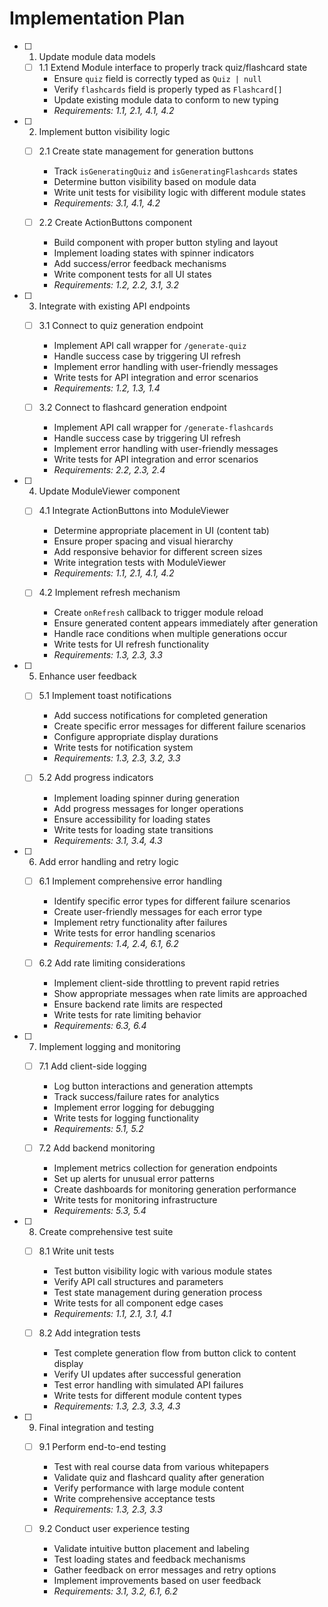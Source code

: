 # Implementation Plan

- [ ] 1. Update module data models
  - [ ] 1.1 Extend Module interface to properly track quiz/flashcard state
    - Ensure `quiz` field is correctly typed as `Quiz | null`
    - Verify `flashcards` field is properly typed as `Flashcard[]`
    - Update existing module data to conform to new typing
    - _Requirements: 1.1, 2.1, 4.1, 4.2_

- [ ] 2. Implement button visibility logic
  - [ ] 2.1 Create state management for generation buttons
    - Track `isGeneratingQuiz` and `isGeneratingFlashcards` states
    - Determine button visibility based on module data
    - Write unit tests for visibility logic with different module states
    - _Requirements: 3.1, 4.1, 4.2_

  - [ ] 2.2 Create ActionButtons component
    - Build component with proper button styling and layout
    - Implement loading states with spinner indicators
    - Add success/error feedback mechanisms
    - Write component tests for all UI states
    - _Requirements: 1.2, 2.2, 3.1, 3.2_

- [ ] 3. Integrate with existing API endpoints
  - [ ] 3.1 Connect to quiz generation endpoint
    - Implement API call wrapper for `/generate-quiz`
    - Handle success case by triggering UI refresh
    - Implement error handling with user-friendly messages
    - Write tests for API integration and error scenarios
    - _Requirements: 1.2, 1.3, 1.4_

  - [ ] 3.2 Connect to flashcard generation endpoint
    - Implement API call wrapper for `/generate-flashcards`
    - Handle success case by triggering UI refresh
    - Implement error handling with user-friendly messages
    - Write tests for API integration and error scenarios
    - _Requirements: 2.2, 2.3, 2.4_

- [ ] 4. Update ModuleViewer component
  - [ ] 4.1 Integrate ActionButtons into ModuleViewer
    - Determine appropriate placement in UI (content tab)
    - Ensure proper spacing and visual hierarchy
    - Add responsive behavior for different screen sizes
    - Write integration tests with ModuleViewer
    - _Requirements: 1.1, 2.1, 4.1, 4.2_

  - [ ] 4.2 Implement refresh mechanism
    - Create `onRefresh` callback to trigger module reload
    - Ensure generated content appears immediately after generation
    - Handle race conditions when multiple generations occur
    - Write tests for UI refresh functionality
    - _Requirements: 1.3, 2.3, 3.3_

- [ ] 5. Enhance user feedback
  - [ ] 5.1 Implement toast notifications
    - Add success notifications for completed generation
    - Create specific error messages for different failure scenarios
    - Configure appropriate display durations
    - Write tests for notification system
    - _Requirements: 1.3, 2.3, 3.2, 3.3_

  - [ ] 5.2 Add progress indicators
    - Implement loading spinner during generation
    - Add progress messages for longer operations
    - Ensure accessibility for loading states
    - Write tests for loading state transitions
    - _Requirements: 3.1, 3.4, 4.3_

- [ ] 6. Add error handling and retry logic
  - [ ] 6.1 Implement comprehensive error handling
    - Identify specific error types for different failure scenarios
    - Create user-friendly messages for each error type
    - Implement retry functionality after failures
    - Write tests for error handling scenarios
    - _Requirements: 1.4, 2.4, 6.1, 6.2_

  - [ ] 6.2 Add rate limiting considerations
    - Implement client-side throttling to prevent rapid retries
    - Show appropriate messages when rate limits are approached
    - Ensure backend rate limits are respected
    - Write tests for rate limiting behavior
    - _Requirements: 6.3, 6.4_

- [ ] 7. Implement logging and monitoring
  - [ ] 7.1 Add client-side logging
    - Log button interactions and generation attempts
    - Track success/failure rates for analytics
    - Implement error logging for debugging
    - Write tests for logging functionality
    - _Requirements: 5.1, 5.2_

  - [ ] 7.2 Add backend monitoring
    - Implement metrics collection for generation endpoints
    - Set up alerts for unusual error patterns
    - Create dashboards for monitoring generation performance
    - Write tests for monitoring infrastructure
    - _Requirements: 5.3, 5.4_

- [ ] 8. Create comprehensive test suite
  - [ ] 8.1 Write unit tests
    - Test button visibility logic with various module states
    - Verify API call structures and parameters
    - Test state management during generation process
    - Write tests for all component edge cases
    - _Requirements: 1.1, 2.1, 3.1, 4.1_

  - [ ] 8.2 Add integration tests
    - Test complete generation flow from button click to content display
    - Verify UI updates after successful generation
    - Test error handling with simulated API failures
    - Write tests for different module content types
    - _Requirements: 1.3, 2.3, 3.3, 4.3_

- [ ] 9. Final integration and testing
  - [ ] 9.1 Perform end-to-end testing
    - Test with real course data from various whitepapers
    - Validate quiz and flashcard quality after generation
    - Verify performance with large module content
    - Write comprehensive acceptance tests
    - _Requirements: 1.3, 2.3, 3.3_

  - [ ] 9.2 Conduct user experience testing
    - Validate intuitive button placement and labeling
    - Test loading states and feedback mechanisms
    - Gather feedback on error messages and retry options
    - Implement improvements based on user feedback
    - _Requirements: 3.1, 3.2, 6.1, 6.2_